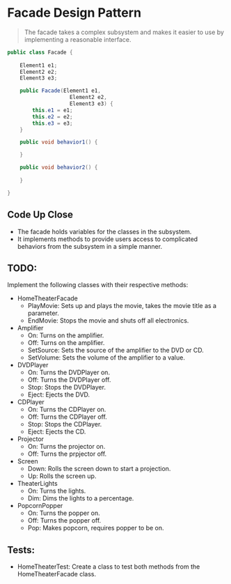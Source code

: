 # Facade Design Pattern
> The facade takes a complex subsystem and makes it easier to use by implementing a reasonable interface.

```java
public class Facade {
    
    Element1 e1;
    Element2 e2;
    Element3 e3;

    public Facade(Element1 e1,
                    Element2 e2,
                    Element3 e3) {
        this.e1 = e1;
        this.e2 = e2;
        this.e3 = e3;
    }

    public void behavior1() {

    }

    public void behavior2() {
        
    }

}

```

## Code Up Close

- The facade holds variables for the classes in the subsystem.
- It implements methods to provide users access to complicated behaviors from the subsystem in a simple manner.


## TODO:
Implement the following classes with their respective methods:

- HomeTheaterFacade
    - PlayMovie: Sets up and plays the movie, takes the movie title as a parameter.
    - EndMovie: Stops the movie and shuts off all electronics.
- Amplifier
    - On: Turns on the amplifier.
    - Off: Turns on the amplifier.
    - SetSource: Sets the source of the amplifier to the DVD or CD.
    - SetVolume: Sets the volume of the amplifier to a value.
- DVDPlayer
    - On: Turns the DVDPlayer on.
    - Off: Turns the DVDPlayer off.
    - Stop: Stops the DVDPlayer.
    - Eject: Ejects the DVD.
- CDPlayer
    - On: Turns the CDPlayer on.
    - Off: Turns the CDPlayer off.
    - Stop: Stops the CDPlayer.
    - Eject: Ejects the CD.
- Projector
    - On: Turns the projector on.
    - Off: Turns the prpjector off.
- Screen
    - Down: Rolls the screen down to start a projection.
    - Up: Rolls the screen up.
- TheaterLights
    - On: Turns the lights.
    - Dim: Dims the lights to a percentage.
- PopcornPopper
    - On: Turns the popper on.
    - Off: Turns the popper off.
    - Pop: Makes popcorn, requires popper to be on.

## Tests:
- HomeTheaterTest: Create a class to test both methods from the HomeTheaterFacade class.
  